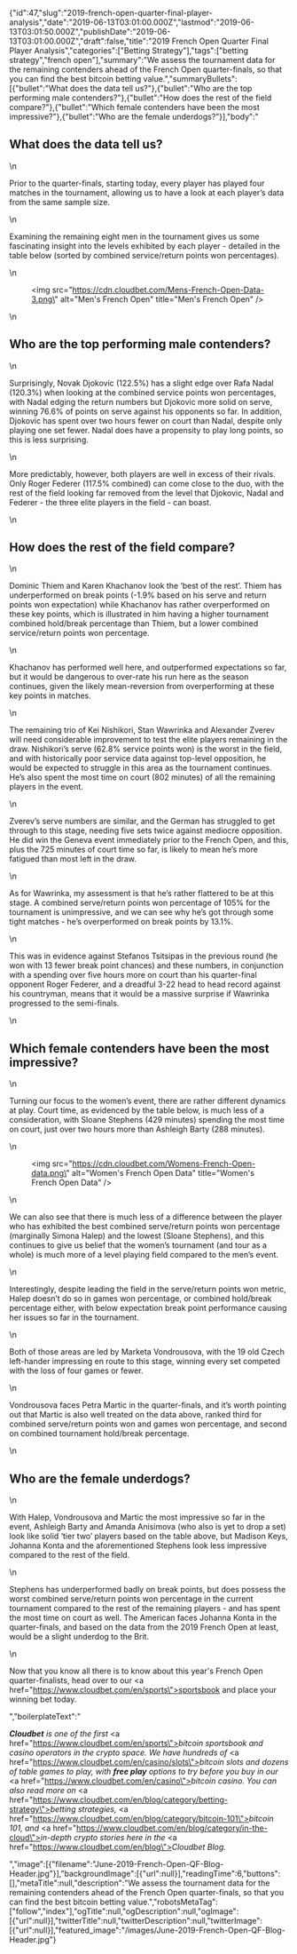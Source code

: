 {"id":47,"slug":"2019-french-open-quarter-final-player-analysis","date":"2019-06-13T03:01:00.000Z","lastmod":"2019-06-13T03:01:50.000Z","publishDate":"2019-06-13T03:01:00.000Z","draft":false,"title":"2019 French Open Quarter Final Player Analysis","categories":["Betting Strategy"],"tags":["betting strategy","french open"],"summary":"We assess the tournament data for the remaining contenders ahead of the French Open quarter-finals, so that you can find the best bitcoin betting value.","summaryBullets":[{"bullet":"What does the data tell us?"},{"bullet":"Who are the top performing male contenders?"},{"bullet":"How does the rest of the field compare?"},{"bullet":"Which female contenders have been the most impressive?"},{"bullet":"Who are the female underdogs?"}],"body":"<h2>What does the data tell us?</h2>\n<p>Prior to the quarter-finals, starting today, every player has played four matches in the tournament, allowing us to have a look at each player’s data from the same sample size.</p>\n<p>Examining the remaining eight men in the tournament gives us some fascinating insight into the levels exhibited by each player - detailed in the table below (sorted by combined service/return points won percentages).</p>\n<figure><img src=\"https://cdn.cloudbet.com/Mens-French-Open-Data-3.png\" alt=\"Men's French Open\" title=\"Men's French Open\" /></figure>\n<h2>Who are the top performing male contenders? </h2>\n<p>Surprisingly, Novak Djokovic (122.5%) has a slight edge over Rafa Nadal (120.3%) when looking at the combined service points won percentages, with Nadal edging the return numbers but Djokovic more solid on serve, winning 76.6% of points on serve against his opponents so far. In addition, Djokovic has spent over two hours fewer on court than Nadal, despite only playing one set fewer. Nadal does have a propensity to play long points, so this is less surprising. </p>\n<p>More predictably, however, both players are well in excess of their rivals. Only Roger Federer (117.5% combined) can come close to the duo, with the rest of the field looking far removed from the level that Djokovic, Nadal and Federer - the three elite players in the field - can boast. </p>\n<h2>How does the rest of the field compare?</h2>\n<p>Dominic Thiem and Karen Khachanov look the ‘best of the rest’. Thiem has underperformed on break points (-1.9% based on his serve and return points won expectation) while Khachanov has rather overperformed on these key points, which is illustrated in him having a higher tournament combined hold/break percentage than Thiem, but a lower combined service/return points won percentage. </p>\n<p>Khachanov has performed well here, and outperformed expectations so far, but it would be dangerous to over-rate his run here as the season continues, given the likely mean-reversion from overperforming at these key points in matches.</p>\n<p>The remaining trio of Kei Nishikori, Stan Wawrinka and Alexander Zverev will need considerable improvement to test the elite players remaining in the draw. Nishikori’s serve (62.8% service points won) is the worst in the field, and with historically poor service data against top-level opposition, he would be expected to struggle in this area as the tournament continues. He’s also spent the most time on court (802 minutes) of all the remaining players in the event.</p>\n<p>Zverev’s serve numbers are similar, and the German has struggled to get through to this stage, needing five sets twice against mediocre opposition. He did win the Geneva event immediately prior to the French Open, and this, plus the 725 minutes of court time so far, is likely to mean he’s more fatigued than most left in the draw. </p>\n<p>As for Wawrinka, my assessment is that he’s rather flattered to be at this stage. A combined serve/return points won percentage of 105% for the tournament is unimpressive, and we can see why he’s got through some tight matches - he’s overperformed on break points by 13.1%. </p>\n<p>This was in evidence against Stefanos Tsitsipas in the previous round (he won with 13 fewer break point chances) and these numbers, in conjunction with a spending over five hours more on court than his quarter-final opponent Roger Federer, and a dreadful 3-22 head to head record against his countryman, means that it would be a massive surprise if Wawrinka progressed to the semi-finals.</p>\n<h2>Which female contenders have been the most impressive? </h2>\n<p>Turning our focus to the women’s event, there are rather different dynamics at play. Court time, as evidenced by the table below, is much less of a consideration, with Sloane Stephens (429 minutes) spending the most time on court, just over two hours more than Ashleigh Barty (288 minutes).</p>\n<figure><img src=\"https://cdn.cloudbet.com/Womens-French-Open-data.png\" alt=\"Women's French Open Data\" title=\"Women's French Open Data\" /></figure>\n<p>We can also see that there is much less of a difference between the player who has exhibited the best combined serve/return points won percentage (marginally Simona Halep) and the lowest (Sloane Stephens), and this continues to give us belief that the women’s tournament (and tour as a whole) is much more of a level playing field compared to the men’s event.</p>\n<p>Interestingly, despite leading the field in the serve/return points won metric, Halep doesn’t do so in games won percentage, or combined hold/break percentage either, with below expectation break point performance causing her issues so far in the tournament. </p>\n<p>Both of those areas are led by Marketa Vondrousova, with the 19 old Czech left-hander impressing en route to this stage, winning every set competed with the loss of four games or fewer.</p>\n<p>Vondrousova faces Petra Martic in the quarter-finals, and it’s worth pointing out that Martic is also well treated on the data above, ranked third for combined serve/return points won and games won percentage, and second on combined tournament hold/break percentage.</p>\n<h2>Who are the female underdogs? </h2>\n<p>With Halep, Vondrousova and Martic the most impressive so far in the event, Ashleigh Barty and Amanda Anisimova (who also is yet to drop a set) look like solid ‘tier two’ players based on the table above, but Madison Keys, Johanna Konta and the aforementioned Stephens look less impressive compared to the rest of the field.</p>\n<p>Stephens has underperformed badly on break points, but does possess the worst combined serve/return points won percentage in the current tournament compared to the rest of the remaining players - and has spent the most time on court as well. The American faces Johanna Konta in the quarter-finals, and based on the data from the 2019 French Open at least, would be a slight underdog to the Brit.</p>\n<p>Now that you know all there is to know about this year's French Open quarter-finalists, head over to our <a href=\"https://www.cloudbet.com/en/sports\">sportsbook</a> and place your winning bet today. </p>","boilerplateText":"<p><strong><em>Cloudbet</em></strong><em> is one of the first </em><a href=\"https://www.cloudbet.com/en/sports\"><em>bitcoin sportsbook</em></a><em> and casino operators in the crypto space. We have hundreds of </em><a href=\"https://www.cloudbet.com/en/casino/slots\"><em>bitcoin slots</em></a><em> and dozens of table games to play, with </em><strong><em>free play</em></strong><em> options to try before you buy in our </em><a href=\"https://www.cloudbet.com/en/casino\"><em>bitcoin casino</em></a><em>. You can also read more on </em><a href=\"https://www.cloudbet.com/en/blog/category/betting-strategy\"><em>betting strategies</em></a><em>, </em><a href=\"https://www.cloudbet.com/en/blog/category/bitcoin-101\"><em>bitcoin 101</em></a><em>, and </em><a href=\"https://www.cloudbet.com/en/blog/category/in-the-cloud\"><em>in-depth crypto stories</em></a><em> here in the </em><a href=\"https://www.cloudbet.com/en/blog\"><em>Cloudbet Blog</em></a><em>.</em></p>","image":[{"filename":"June-2019-French-Open-QF-Blog-Header.jpg"}],"backgroundImage":[{"url":null}],"readingTime":6,"buttons":[],"metaTitle":null,"description":"We assess the tournament data for the remaining contenders ahead of the French Open quarter-finals, so that you can find the best bitcoin betting value.","robotsMetaTag":["follow","index"],"ogTitle":null,"ogDescription":null,"ogImage":[{"url":null}],"twitterTitle":null,"twitterDescription":null,"twitterImage":[{"url":null}],"featured_image":"/images/June-2019-French-Open-QF-Blog-Header.jpg"}

